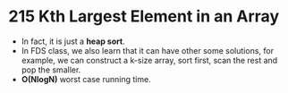 # 215 Kth Largest Element in an Array

* In fact, it is just a **heap sort**.
* In FDS class, we also learn that it can have other some solutions, for example, we can construct a k-size array, sort first, scan the rest and pop the smaller.
* **O(NlogN)** worst case running time.